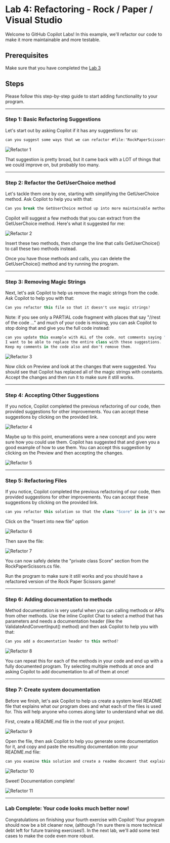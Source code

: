# Lab 4: Refactoring - Rock / Paper / Visual Studio

Welcome to GitHub Copilot Labs! In this example, we'll refactor our code to make it more maintainable and more testable.

## Prerequisites

Make sure that you have completed the [Lab 3](../RPS-Lab-3/README.md)

## Steps

Please follow this step-by-step guide to start adding functionality to your program.

---

### Step 1: Basic Refactoring Suggestions

Let's start out by asking Copilot if it has any suggestions for us:

``` c#
can you suggest some ways that we can refactor #file:'RockPaperScissors.cs'  to make it more maintainable?
```

![Refactor 1](images/RPS_400.png)

That suggestion is pretty broad, but it came back with a LOT of things that we could improve on, but probably too many.

---

### Step 2: Refactor the GetUserChoice method

Let's tackle them one by one, starting with simplifying the GetUserChoice method.  Ask Copilot to help you with that:

``` c#
Can you break the GetUserChoice method up into more maintainable methods?
```

Copilot will suggest a few methods that you can extract from the GetUserChoice method.  Here's what it suggested for me:

![Refactor 2](images/RPS_405.png)

Insert these two methods, then change the line that calls GetUserChoice() to call these two methods instead.

Once you have those methods and calls, you can delete the GetUserChoice() method and try running the program.

---

### Step 3: Removing Magic Strings

Next, let's ask Copilot to help us remove the magic strings from the code.  Ask Copilot to help you with that:

``` c#
Can you refactor this file so that it doesn't use magic strings?
```

Note: if you see only a PARTIAL code fragment with places that say "//rest of the code ..." and much of your code is missing, you can ask Copilot to stop doing that and give you the full code instead:

``` c#
can you update this example with ALL of the code, not comments saying "// rest of the code"?  
I want to be able to replace the entire class with these suggestions.
Keep my comments in the code also and don't remove them.
```

![Refactor 3](images/RPS_410.png)

Now click on Preview and look at the changes that were suggested.  You should see that Copilot has replaced all of the magic strings with constants.  Accept the changes and then run it to make sure it still works.

---

### Step 4: Accepting Other Suggestions

If you notice, Copilot completed the previous refactoring of our code, then provided suggestions for other improvements.  You can accept these suggestions by clicking on the provided link.

![Refactor 4](images/RPS_420.png)

Maybe up to this point, enumerations were a new concept and you were sure how you could use them. Copilot has suggested that and given you a good example of how to use them.  You can accept this suggestion by clicking on the Preview and then accepting the changes.

![Refactor 5](images/RPS_430.png)

---

### Step 5: Refactoring Files

If you notice, Copilot completed the previous refactoring of our code, then provided suggestions for other improvements.  You can accept these suggestions by clicking on the provided link.

``` c#
can you refactor this solution so that the class "Score" is in it's own separate file?
```

Click on the "Insert into new file" option

![Refactor 6](images/RPS_440.png)

Then save the file:

![Refactor 7](images/RPS_450.png)

You can now safely delete the "private class Score" section from the RockPaperScissors.cs file.

Run the program to make sure it still works and you should have a refactored version of the Rock Paper Scissors game!

---

### Step 6: Adding documentation to methods

Method documentation is very useful when you can calling methods or APIs from other methods.  Use the inline Copilot Chat to select a method that has parameters and needs a documentation header (like the ValidateAndConvertInput() method) and then ask Copilot to help you with that:

``` c#
Can you add a documentation header to this method?
```

![Refactor 8](images/RPS_460.png)

You can repeat this for each of the methods in your code and end up with a fully documented program.  Try selecting multiple methods at once and asking Copilot to add documentation to all of them at once!

---

### Step 7: Create system documentation

Before we finish, let's ask Copilot to help us create a system level README file that explains what our program does and what each of the files is used for.  This will help anyone who comes along later to understand what we did.

First, create a README.md file in the root of your project.  

![Refactor 9](images/RPS_480.png)

Open the file, then ask Copilot to help you generate some documentation for it, and copy and paste the resulting documentation into your README.md file:

``` c#
can you examine this solution and create a readme document that explains what this program does, and what each of the files is used for?
```

![Refactor 10](images/RPS_490.png)

Sweet! Documentation complete!

![Refactor 11](images/RPS_495.png)

---

### Lab Complete: Your code looks much better now!

Congratulations on finishing your fourth exercise with Copilot!  Your program should now be a bit cleaner now, (although I'm sure there is more technical debt left for future training exercises!). In the next lab, we'll add some test cases to make the code even more robust.
